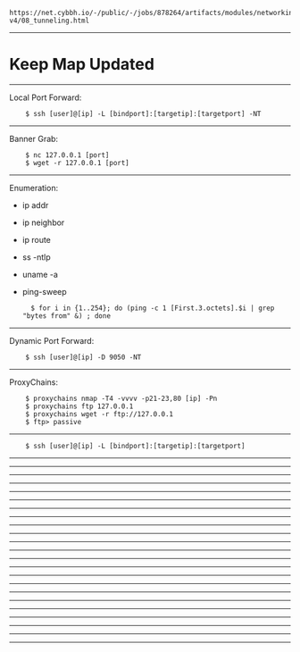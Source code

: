     https://net.cybbh.io/-/public/-/jobs/878264/artifacts/modules/networking/slides-v4/08_tunneling.html
_________________________________________________________________________________________________________________
# Keep Map Updated

        
_________________________________________________________________________________________________________________
Local Port Forward:

        $ ssh [user]@[ip] -L [bindport]:[targetip]:[targetport] -NT
_________________________________________________________________________________________________________________
Banner Grab: 

        $ nc 127.0.0.1 [port]
        $ wget -r 127.0.0.1 [port]
_________________________________________________________________________________________________________________
Enumeration:

- ip addr
- ip neighbor
- ip route
- ss -ntlp
- uname -a
- ping-sweep

        $ for i in {1..254}; do (ping -c 1 [First.3.octets].$i | grep "bytes from" &) ; done
_________________________________________________________________________________________________________________
Dynamic Port Forward:

        $ ssh [user]@[ip] -D 9050 -NT
_________________________________________________________________________________________________________________
ProxyChains: 

        $ proxychains nmap -T4 -vvvv -p21-23,80 [ip] -Pn
        $ proxychains ftp 127.0.0.1
        $ proxychains wget -r ftp://127.0.0.1
        $ ftp> passive
_________________________________________________________________________________________________________________

        
        $ ssh [user]@[ip] -L [bindport]:[targetip]:[targetport]
_________________________________________________________________________________________________________________

_________________________________________________________________________________________________________________

_________________________________________________________________________________________________________________

_________________________________________________________________________________________________________________

_________________________________________________________________________________________________________________

_________________________________________________________________________________________________________________

_________________________________________________________________________________________________________________

_________________________________________________________________________________________________________________

_________________________________________________________________________________________________________________

_________________________________________________________________________________________________________________

_________________________________________________________________________________________________________________

_________________________________________________________________________________________________________________

_________________________________________________________________________________________________________________

_________________________________________________________________________________________________________________

_________________________________________________________________________________________________________________

_________________________________________________________________________________________________________________

_________________________________________________________________________________________________________________

_________________________________________________________________________________________________________________

_________________________________________________________________________________________________________________

_________________________________________________________________________________________________________________

_________________________________________________________________________________________________________________

_________________________________________________________________________________________________________________

_________________________________________________________________________________________________________________
